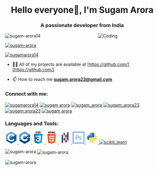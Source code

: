 <h1 align="center">Hello everyone👋, I'm Sugam Arora</h1>
<h3 align="center">A passionate developer from India</h3>
<img align ="right" alt="Coding"  width="200"  src="https://media-exp1.licdn.com/dms/image/C4D03AQECSqIl1D6-2Q/profile-displayphoto-shrink_800_800/0/1650736197304?e=1673481600&v=beta&t=ForeO3YjfCe7MrpVWvYK7fPQoqcOOuOoLsRWu765Rao">

<p align="left"> <img src="https://komarev.com/ghpvc/?username=sugam-arora14 &label=Profile%20views&color=0e75b6&style=flat" alt="sugam-arora14" /> </p>

<p align="left"> <a href="https://github.com/SUGAM-ARORA"><img src="https://github-profile-trophy.vercel.app/?username=sugam-arora" alt="sugam-arora" /></a> </p>

<p align="left"> <a href="https://twitter.com/sugamarora14" target="blank"><img src="https://img.shields.io/twitter/follow/sugamarora?logo=twitter&style=for-the-badge" alt="sugamarora14" /></a> </p>

- 👨‍💻 All of my projects are available at [https://github.com/](https://github.com/)

- 📫 How to reach me **sugam.arora23@gmail.com**

<h3 align="left">Connect with me:</h3>
<p align="left">
<a href="https://twitter.com/sugamarora14" target="blank"><img align="center" src="https://twitter.com/@SugamArora14" alt="sugamarora14" height="30" width="40" /></a>
<a href="https://linkedin.com/in/sugam arora" target="blank"><img align="center" src="https://www.linkedin.com/in/sugam-arora-117265142/?originalSubdomain=in" alt="sugam arora" height="30" width="40" /></a>
<a href="https://www.codechef.com/users/sugam_arora" target="blank"><img align="center" src="https://www.codechef.com/users/sugam_arora" alt="sugam_arora" height="30" width="40" /></a>
<a href="https://www.hackerrank.com/sugam_arora23" target="blank"><img align="center" src="https://www.hackerrank.com/sugam_arora23?hr_r=1" alt="sugam_arora23" height="30" width="40" /></a>
<a href="https://codeforces.com/profile/sugam.arora23" target="blank"><img align="center" src="https://codeforces.com/profile/sugam.arora23" alt="sugam.arora23" height="30" width="40" /></a>
<a href="https://www.leetcode.com/sugam arora" target="blank"><img align="center" src="https://leetcode.com/user3170W/" alt="sugam arora" height="30" width="40" /></a>
</p>

<h3 align="left">Languages and Tools:</h3>
<p align="left"> <a href="https://www.cprogramming.com/" target="_blank" rel="noreferrer"> <img src="https://raw.githubusercontent.com/devicons/devicon/master/icons/c/c-original.svg" alt="c" width="40" height="40"/> </a> <a href="https://www.w3schools.com/cpp/" target="_blank" rel="noreferrer"> <img src="https://raw.githubusercontent.com/devicons/devicon/master/icons/cplusplus/cplusplus-original.svg" alt="cplusplus" width="40" height="40"/> </a> <a href="https://www.w3schools.com/css/" target="_blank" rel="noreferrer"> <img src="https://raw.githubusercontent.com/devicons/devicon/master/icons/css3/css3-original-wordmark.svg" alt="css3" width="40" height="40"/> </a> <a href="https://www.w3.org/html/" target="_blank" rel="noreferrer"> <img src="https://raw.githubusercontent.com/devicons/devicon/master/icons/html5/html5-original-wordmark.svg" alt="html5" width="40" height="40"/> </a> <a href="https://pandas.pydata.org/" target="_blank" rel="noreferrer"> <img src="https://raw.githubusercontent.com/devicons/devicon/2ae2a900d2f041da66e950e4d48052658d850630/icons/pandas/pandas-original.svg" alt="pandas" width="40" height="40"/> </a> <a href="https://www.photoshop.com/en" target="_blank" rel="noreferrer"> <img src="https://raw.githubusercontent.com/devicons/devicon/master/icons/photoshop/photoshop-line.svg" alt="photoshop" width="40" height="40"/> </a> <a href="https://www.python.org" target="_blank" rel="noreferrer"> <img src="https://raw.githubusercontent.com/devicons/devicon/master/icons/python/python-original.svg" alt="python" width="40" height="40"/> </a> <a href="https://scikit-learn.org/" target="_blank" rel="noreferrer"> <img src="https://upload.wikimedia.org/wikipedia/commons/0/05/Scikit_learn_logo_small.svg" alt="scikit_learn" width="40" height="40"/> </a> </p>

<p><img align="left" src="https://github-readme-stats.vercel.app/api/top-langs?username=sugam-arora&show_icons=true&locale=en&layout=compact" alt="sugam-arora" /></p>

<p>&nbsp;<img align="center" src="https://github-readme-stats.vercel.app/api?username=sugam-arora&show_icons=true&locale=en" alt="sugam-arora" /></p>

<p><img align="center" src="https://github-readme-streak-stats.herokuapp.com/?user=sugam-arora&" alt="sugam-arora" /></p>
